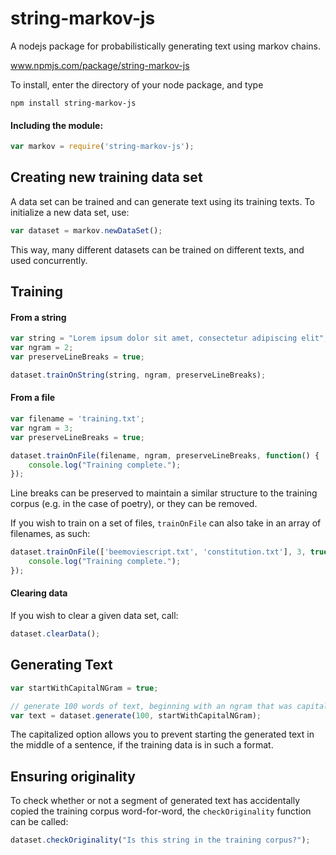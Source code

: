 # string-markov-js
A nodejs package for probabilistically generating text using markov chains.

www.npmjs.com/package/string-markov-js

To install, enter the directory of your node package, and type
```
npm install string-markov-js
```

#### Including the module:
```javascript
var markov = require('string-markov-js');
```

## Creating new training data set
A data set can be trained and can generate text using its training texts. To initialize a new data set, use:
```javascript
var dataset = markov.newDataSet();
```
This way, many different datasets can be trained on different texts, and used concurrently.

## Training

#### From a string
```javascript
var string = "Lorem ipsum dolor sit amet, consectetur adipiscing elit";
var ngram = 2;
var preserveLineBreaks = true;

dataset.trainOnString(string, ngram, preserveLineBreaks);
```

#### From a file
```javascript
var filename = 'training.txt';
var ngram = 3;
var preserveLineBreaks = true;

dataset.trainOnFile(filename, ngram, preserveLineBreaks, function() {
	console.log("Training complete.");
});
```
Line breaks can be preserved to maintain a similar structure to the training corpus (e.g. in the case of poetry), or they can be removed. 

If you wish to train on a set of files, ```trainOnFile``` can also take in an array of filenames, as such:
```javascript
dataset.trainOnFile(['beemoviescript.txt', 'constitution.txt'], 3, true, function() {
	console.log("Training complete.");
});
```

#### Clearing data
If you wish to clear a given data set, call:
```javascript
dataset.clearData();
```

## Generating Text
```javascript
var startWithCapitalNGram = true;

// generate 100 words of text, beginning with an ngram that was capitalized in the training corpus
var text = dataset.generate(100, startWithCapitalNGram);
```
The capitalized option allows you to prevent starting the generated text in the middle of a sentence, if the training data is in such a format.

## Ensuring originality
To check whether or not a segment of generated text has accidentally copied the training corpus word-for-word, the ```checkOriginality``` function can be called:
```javascript
dataset.checkOriginality("Is this string in the training corpus?");
```